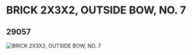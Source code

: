 # BRICK 2X3X2, OUTSIDE BOW, NO. 7
## 29057
![BRICK 2X3X2, OUTSIDE BOW, NO. 7](https://lc-www-live-s.legocdn.com/media/bricks/5/2/6171874.jpg)